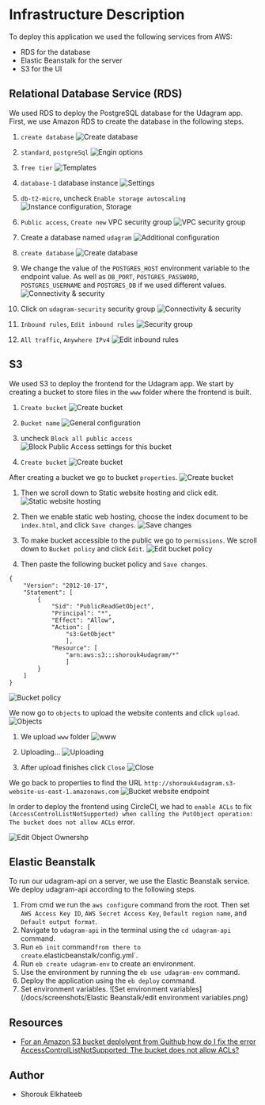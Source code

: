 # Infrastructure Description

To deploy this application we used the following services from AWS:
- RDS for the database
- Elastic Beanstalk for the server
- S3 for the UI

## Relational Database Service (RDS)
We used RDS to deploy the PostgreSQL database for the Udagram app. First, we use Amazon RDS to create the database in the following steps.
1. `create database`
 ![Create database](/docs/screenshots/RDS/RDS1.png)

2. `standard`, `postgreSql`
![Engin options](/docs/screenshots/RDS/RDS2.png)

3. `free tier`
![Templates](/docs/screenshots/RDS/RDS3.png)

4. `database-1` database instance
![Settings](/docs/screenshots/RDS/RDS4.png)

5. `db-t2-micro`, uncheck `Enable storage autoscaling`
![Instance configuration, Storage](/docs/screenshots/RDS/RDS5.png)

6. `Public access`, `Create new` VPC security group
![VPC security group](/docs/screenshots/RDS/RDS6.png)

7. Create a database named `udagram`
![Additional configuration](/docs/screenshots/RDS/RDS7.png)

8. `create database`
![Create database](/docs/screenshots/RDS/RDS8.png)

9. We change the value of the `POSTGRES_HOST` environment variable to the endpoint value. As well as `DB_PORT`, `POSTGRES_PASSWORD`, `POSTGRES_USERNAME` and `POSTGRES_DB` if we used different values. 
![Connectivity & security](/docs/screenshots/RDS/RDS9.png)

10. Click on `udagram-security` security group
![Connectivity & security](/docs/screenshots/RDS/RDS10.png)

11. `Inbound rules`, `Edit inbound rules`
![Security group](/docs/screenshots/RDS/RDS11.png)

12. `All traffic`, `Anywhere IPv4`
![Edit inbound rules](/docs/screenshots/RDS/RDS12.png)

## S3
We used S3 to deploy the frontend for the Udagram app. We start by creating a bucket to store files in the `www` folder where the frontend is built.

1. `Create bucket`
![Create bucket](/docs/screenshots/S3/bucket_create1.png)

2. `Bucket name`
![General configuration](/docs/screenshots/S3/bucket_create2.png)

3. uncheck `Block all public access`
![Block Public Access settings for this bucket](/docs/screenshots/S3/bucket_create3.png)

4. `Create bucket`
![Create bucket](/docs/screenshots/S3/bucket_create4.png)

After creating a bucket we go to bucket `properties`.
![Create bucket](/docs/screenshots/S3/bucket_properties1.png)

1. Then we scroll down to Static website hosting and click edit.
![Static website hosting](/docs/screenshots/S3/bucket_properties2.png)

2. Then we enable static web hosting, choose the index document to be `index.html`, and click `Save changes`.
![Save changes](/docs/screenshots/S3/bucket_properties3.png)

3. To make bucket accessible to the public we go to `permissions`. We scroll down to `Bucket policy` and click `Edit`.
![Edit bucket policy](/docs/screenshots/S3/bucket_permissions1.png)

4. Then paste the following bucket policy and `Save changes`.
```
{
	"Version": "2012-10-17",
	"Statement": [
		{
			"Sid": "PublicReadGetObject",
			"Principal": "*",
			"Effect": "Allow",
			"Action": [
			    "s3:GetObject"
			    ],
			"Resource": [
			    "arn:aws:s3:::shorouk4udagram/*"
			    ]
		}
	]
}
```
![Bucket policy](/docs/screenshots/S3/bucket_permissions2.png)

We now go to `objects` to upload the website contents and click `upload`.
![Objects](/docs/screenshots/S3/bucket_upload1.png)

1. We upload `www` folder
![www](/docs/screenshots/S3/bucket_upload2.png)

2. Uploading...
![Uploading](/docs/screenshots/S3/bucket_upload3.png)

3. After upload finishes click `Close`
![Close](/docs/screenshots/S3/bucket_upload4.png)

We go back to properties to find the URL `http://shorouk4udagram.s3-website-us-east-1.amazonaws.com`
![Bucket website endpoint](/docs/screenshots/S3/bucket_properties4.png)

In order to deploy the frontend using CircleCI, we had to `enable ACLs` to fix `(AccessControlListNotSupported) when calling the PutObject operation: The bucket does not allow ACLs` error.

![Edit Object Ownershp](/docs/screenshots/S3/bucket_permissions4.png)

## Elastic Beanstalk
To run our udagram-api on a server, we use the Elastic Beanstalk service. We deploy udagram-api according to the following steps.
1. From cmd we run the `aws configure` command from the root. Then set `AWS Access Key ID`, `AWS Secret Access Key`, `Default region name`, and `Default output format`.
2. Navigate to `udagram-api` in the terminal using the `cd udagram-api` command.
3. Run `eb init` command` from there to create `.elasticbeanstalk/config.yml`.
4. Run `eb create udagram-env` to create an environment.
5. Use the environment by running the `eb use udagram-env` command.
6. Deploy the application using the `eb deploy` command.
7. Set environment variables.
![Set environment variables](/docs/screenshots/Elastic Beanstalk/edit environment variables.png)

## Resources
- [For an Amazon S3 bucket deplolyent from Guithub how do I fix the error AccessControlListNotSupported: The bucket does not allow ACLs?](https://stackoverflow.com/questions/70333681/for-an-amazon-s3-bucket-deplolyent-from-guithub-how-do-i-fix-the-error-accesscon)

## Author
- Shorouk Elkhateeb
